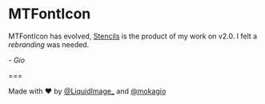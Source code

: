 MTFontIcon
==========

MTFontIcon has evolved, [Stencils](https://github.com/mokagio/Stencils) is the product of my work on v2.0. I felt a _rebranding_ was needed.

_- Gio_

===

Made with &#x2665; by [@LiquidImage_](https://twitter.com/liquidimage_/) and [@mokagio](https://twitter.com/mokagio)
